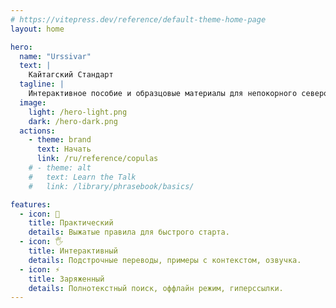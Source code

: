 ```yaml
---
# https://vitepress.dev/reference/default-theme-home-page
layout: home

hero:
  name: "Urssivar"
  text: |
    Кайтагский Стандарт
  tagline: |
    Интерактивное пособие и образцовые материалы для непокорного северокавказского языка
  image:
    light: /hero-light.png
    dark: /hero-dark.png
  actions:
    - theme: brand
      text: Начать
      link: /ru/reference/copulas
    # - theme: alt
    #   text: Learn the Talk
    #   link: /library/phrasebook/basics/

features:
  - icon: 🚀
    title: Практический
    details: Выжатые правила для быстрого старта.
  - icon: 🖐️
    title: Интерактивный
    details: Подстрочные переводы, примеры с контекстом, озвучка.
  - icon: ⚡
    title: Заряженный
    details: Полнотекстный поиск, оффлайн режим, гиперссылки.
---
```


<style>
.VPHero .VPImage {
  animation: floating 5s ease-in-out infinite;
}

@keyframes floating {
  50%  { translate: 0 -10px; }  
}
</style>
